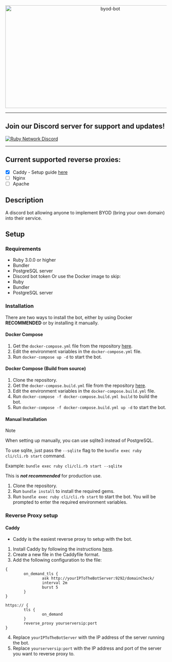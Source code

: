<div align="center">
         
<img src="https://socialify.git.ci/ruby-network/byod-bot/image?description=1&font=Inter&forks=1&issues=1&language=1&name=1&owner=1&pattern=Circuit%20Board&pulls=1&stargazers=1&theme=Dark" alt="byod-bot" width="640" height="320" />

</div>

---
## Join our Discord server for support and updates!
[![Ruby Network Discord](https://invidget.switchblade.xyz/bXJCZJZcJe?theme=dark)](https://discord.gg/bXJCZJZcJe)

---
## Current supported reverse proxies:
- [x] Caddy - Setup guide [here](#caddy)
- [ ] Nginx
- [ ] Apache

## Description
A discord bot allowing anyone to implement BYOD (bring your own domain) into their service.

## Setup

### Requirements
- Ruby 3.0.0 or higher
- Bundler
- PostgreSQL server
- Discord bot token
Or use the Docker image to skip:
- Ruby
- Bundler
- PostgreSQL server

### Installation
There are two ways to install the bot, either by using Docker **RECOMMENDED** or by installing it manually.

#### Docker Compose

1. Get the `docker-compose.yml` file from the repository [here](https://github.com/ruby-network/byod-bot/blob/main/docker-compose.yml).
2. Edit the environment variables in the `docker-compose.yml` file.
3. Run `docker-compose up -d` to start the bot.

#### Docker Compose (Build from source)

1. Clone the repository.
2. Get the `docker-compose.build.yml` file from the repository [here](https://github.com/ruby-network/ruby/blob/main/docker-compose.build.yml).
3. Edit the environment variables in the `docker-compose.build.yml` file.
4. Run `docker-compose -f docker-compose.build.yml build` to build the bot.
5. Run `docker-compose -f docker-compose.build.yml up -d` to start the bot.

#### Manual Installation

> [!NOTE]
> When setting up manually, you can use sqlite3 instead of PostgreSQL.
> 
> To use sqlite, just pass the `--sqlite` flag to the `bundle exec ruby cli/cli.rb start` command.
>
> Example: `bundle exec ruby cli/cli.rb start --sqlite`
>
> This is ***not recommended*** for production use.

1. Clone the repository.
2. Run `bundle install` to install the required gems.
3. Run `bundle exec ruby cli/cli.rb start` to start the bot. You will be prompted to enter the required environment variables.


### Reverse Proxy setup 

#### Caddy 

- Caddy is the easiest reverse proxy to setup with the bot.

1. Install Caddy by following the instructions [here](https://caddyserver.com/docs/install).
2. Create a new file in the Caddyfile format.
3. Add the following configuration to the file:
```caddy
{
        on_demand_tls {
                ask http://yourIPToTheBotServer:9292/domainCheck/
                interval 2m
                burst 5
        }
}

https:// {
        tls {
                on_demand
        }
        reverse_proxy yourserversip:port
}
```

4. Replace `yourIPToTheBotServer` with the IP address of the server running the bot.
5. Replace `yourserversip:port` with the IP address and port of the server you want to reverse proxy to.


